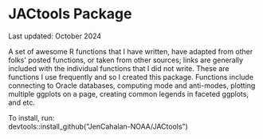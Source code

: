 # JACtools Package 
Last updated: October 2024

A set of awesome R functions that I have written, have adapted from other folks' posted functions, or taken from other sources; links are generally included with the individual functions that I did not write.
These are functions I use frequently and so I created this package.
Functions include connecting to Oracle databases, computing mode and anti-modes, plotting multiple ggplots on a page, creating common legends in faceted ggplots, and etc.

To install, run:  <br>
devtools::install_github("JenCahalan-NOAA/JACtools")

